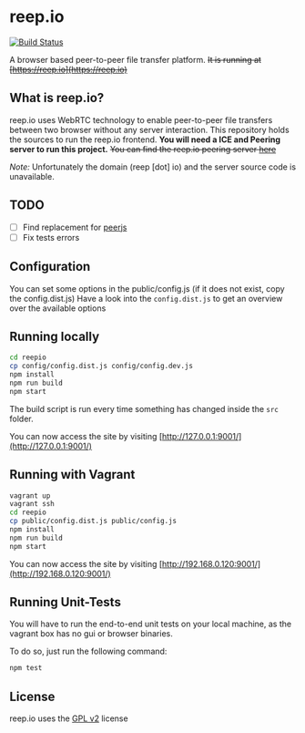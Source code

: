 # reep.io
[![Build Status](https://api.travis-ci.org/ShahinSorkh/reepio.svg?branch=master)](https://travis-ci.org/ShahinSorkh/reepio)


A browser based peer-to-peer file transfer platform.
~~It is running at [https://reep.io](https://reep.io)~~

## What is reep.io?
reep.io uses WebRTC technology to enable peer-to-peer file transfers between two browser without any server interaction.
This repository holds the sources to run the reep.io frontend.
**You will need a ICE and Peering server to run this project.**
~~You can find the reep.io peering server [here](https://github.com/KodeKraftwerk/reepio-peering-server)~~

_Note:_ Unfortunately the domain (reep [dot] io) and the server source code is unavailable.

## TODO
- [ ] Find replacement for [peerjs](https://github.com/KodeKraftwerk/peerjs.git)
- [ ] Fix tests errors

## Configuration
You can set some options in the public/config.js (if it does not exist, copy the config.dist.js)
Have a look into the `config.dist.js` to get an overview over the available options

## Running locally

```sh
cd reepio
cp config/config.dist.js config/config.dev.js
npm install
npm run build
npm start
```

The build script is run every time something has changed inside the `src` folder.

You can now access the site by visiting [http://127.0.0.1:9001/](http://127.0.0.1:9001/)

## Running with Vagrant

```sh
vagrant up
vagrant ssh
cd reepio
cp public/config.dist.js public/config.js
npm install
npm run build
npm start
```

You can now access the site by visiting [http://192.168.0.120:9001/](http://192.168.0.120:9001/)

## Running Unit-Tests
You will have to run the end-to-end unit tests on your local machine, as the vagrant box has no gui or browser binaries.

To do so, just run the following command:

```sh
npm test
```

## License
reep.io uses the [GPL v2](http://www.gnu.org/licenses/gpl-2.0.html) license
